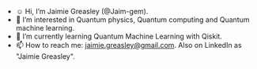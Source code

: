 - :relaxed: Hi, I’m Jaimie Greasley (@Jaim-gem). 
- 👀 I’m interested in Quantum physics, Quantum computing and Quantum machine learning. 
- 🌱 I’m currently learning Quantum Machine Learning with Qiskit. 
- 📫 How to reach me: jaimie.greasley@gmail.com. Also on LinkedIn as "Jaimie Greasley". 

<!---
Jaim-gem/Jaim-gem is a ✨ special ✨ repository because its `README.md` (this file) appears on your GitHub profile.
You can click the Preview link to take a look at your changes.
--->
